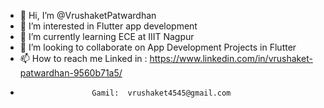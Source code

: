 - 👋 Hi, I’m @VrushaketPatwardhan
- 👀 I’m interested in Flutter app development
- 🌱 I’m currently learning ECE at IIIT Nagpur
- 💞️ I’m looking to collaborate on App Development Projects in Flutter
- 📫 How to reach me Linked in : https://www.linkedin.com/in/vrushaket-patwardhan-9560b71a5/
-                     Gamil:  vrushaket4545@gmail.com

<!---
VrushaketPatwardhan/VrushaketPatwardhan is a ✨ special ✨ repository because its `README.md` (this file) appears on your GitHub profile.
You can click the Preview link to take a look at your changes.
--->
